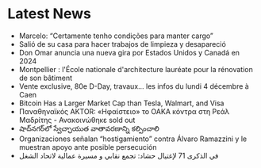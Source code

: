 # Latest News
-  Marcelo: “Certamente tenho condições para manter cargo”
-  Salió de su casa para hacer trabajos de limpieza y desapareció
-  Don Omar anuncia una nueva gira por Estados Unidos y Canadá en 2024
-  Montpellier : l'École nationale d'architecture lauréate pour la rénovation de son bâtiment
-  Vente exclusive, 80e D-Day, travaux... les infos du lundi 4 décembre à Caen
-  Bitcoin Has a Larger Market Cap than Tesla, Walmart, and Visa
-  Παναθηναϊκός AKTOR: «Ηφαίστειο» το ΟΑΚΑ κόντρα στη Ρεάλ Μαδρίτης - Ανακοινώθηκε sold out
-  షాద్‌నగర్‌లో స్వేచ్ఛాయుత వాతావరణాన్ని కల్పించాలి
-  Organizaciones señalan “hostigamiento” contra Álvaro Ramazzini y le muestran apoyo ante posible persecución
-  في الذكرى 71 لإغتيال حشاد: تجمع نقابي و مسيرة عمالية لاتحاد الشغل
